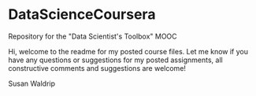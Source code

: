# DataScienceCoursera

Repository for the "Data Scientist's Toolbox" MOOC

Hi, welcome to the readme for my posted course files. Let me know if you have any questions or suggestions for my posted assignments, all constructive comments and suggestions are welcome!

Susan Waldrip
